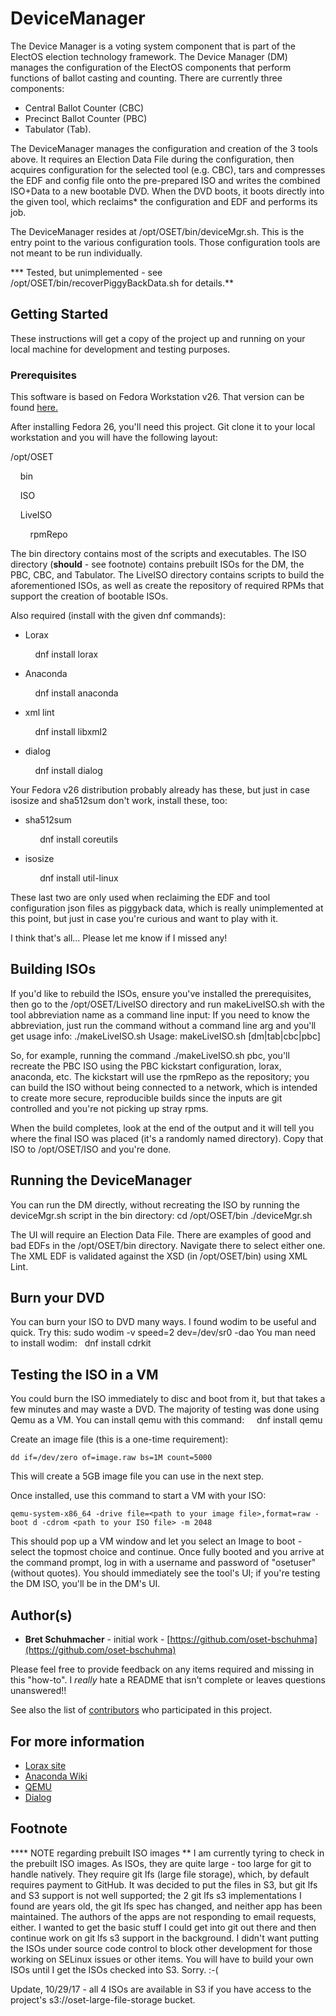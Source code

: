 # DeviceManager

The Device Manager is a voting system component that is part of the ElectOS election technology framework. The Device Manager (DM) manages the configuration of the ElectOS components that perform functions of ballot casting and counting.  There are currently three components:
- Central Ballot Counter (CBC)
- Precinct Ballot Counter (PBC)
- Tabulator (Tab).

The DeviceManager manages the configuration and creation of the 3 tools above.  It requires an Election Data File during the configuration, then acquires configuration for the selected tool (e.g. CBC), tars and compresses the EDF and config file onto the pre-prepared ISO and writes the combined ISO+Data to a new bootable DVD.  When the DVD boots, it boots directly into the given tool, which reclaims* the configuration and EDF and performs its job.

The DeviceManager resides at /opt/OSET/bin/deviceMgr.sh.  This is the entry point to the various configuration tools.  Those configuration tools are not meant to be run individually.


*** Tested, but unimplemented - see /opt/OSET/bin/recoverPiggyBackData.sh for details.**


## Getting Started

These instructions will get a copy of the project up and running on your local machine for development and testing purposes.

### Prerequisites

This software is based on Fedora Workstation v26.  That version can be found [here.](https://download.fedoraproject.org/pub/fedora/linux/releases/26/Workstation/x86_64/iso/Fedora-Workstation-Live-x86_64-26-1.5.iso "here")

After installing Fedora 26, you'll need this project.  Git clone it to your local workstation and you will have the following layout:

/opt/OSET

&nbsp;&nbsp;&nbsp;&nbsp;bin

&nbsp;&nbsp;&nbsp;&nbsp;ISO

&nbsp;&nbsp;&nbsp;&nbsp;LiveISO

&nbsp;&nbsp;&nbsp;&nbsp;&nbsp;&nbsp;&nbsp;&nbsp;rpmRepo

The bin directory contains most of the scripts and executables.  The ISO directory (**should** - see footnote) contains prebuilt ISOs for the DM, the PBC, CBC, and Tabulator.  The LiveISO directory contains scripts to build the aforementioned ISOs, as well as create the repository of required RPMs that support the creation of bootable ISOs.


Also required (install with the given dnf commands):

- Lorax

&nbsp;&nbsp;&nbsp;&nbsp;&nbsp;&nbsp;&nbsp;&nbsp;&nbsp;&nbsp;dnf install lorax

- Anaconda

&nbsp;&nbsp;&nbsp;&nbsp;&nbsp;&nbsp;&nbsp;&nbsp;&nbsp;&nbsp;dnf install anaconda

- xml lint

&nbsp;&nbsp;&nbsp;&nbsp;&nbsp;&nbsp;&nbsp;&nbsp;&nbsp;&nbsp;dnf install libxml2

- dialog

&nbsp;&nbsp;&nbsp;&nbsp;&nbsp;&nbsp;&nbsp;&nbsp;&nbsp;&nbsp;dnf install dialog

Your Fedora v26 distribution probably already has these, but just in case isosize and sha512sum don't work, install these, too:

- sha512sum

&nbsp;&nbsp;&nbsp;&nbsp;&nbsp;&nbsp;&nbsp;&nbsp;&nbsp;&nbsp;&nbsp;&nbsp;dnf install coreutils

- isosize

&nbsp;&nbsp;&nbsp;&nbsp;&nbsp;&nbsp;&nbsp;&nbsp;&nbsp;&nbsp;&nbsp;&nbsp;dnf install util-linux

These last two are only used when reclaiming the EDF and tool configuration json files as piggyback data, which is really unimplemented at this point, but just in case you're curious and want to play with it.


I think that's all... Please let me know if I missed any!

## Building ISOs

If you'd like to rebuild the ISOs, ensure you've installed the prerequisites, then go to the /opt/OSET/LiveISO directory and run makeLiveISO.sh with the tool abbreviation name as a command line input:  If you need to know the abbreviation, just run the command without a command line arg and you'll get usage info:
./makeLiveISO.sh
    Usage: makeLiveISO.sh [dm|tab|cbc|pbc]

So, for example, running the command ./makeLiveISO.sh pbc, you'll recreate the PBC ISO using the PBC kickstart configuration, lorax, anaconda, etc.  The kickstart will use the rpmRepo as the repository; you can build the ISO without being connected to a network, which is intended to create more secure, reproducible builds since the inputs are git controlled and you're not picking up stray rpms.

When the build completes, look at the end of the output and it will tell you where the final ISO was placed (it's a randomly named directory).  Copy that ISO to /opt/OSET/ISO and you're done.

## Running the DeviceManager
You can run the DM directly, without recreating the ISO by running the deviceMgr.sh script in the bin directory:
    cd /opt/OSET/bin
    ./deviceMgr.sh

The UI will require an Election Data File.  There are examples of good and bad EDFs in the /opt/OSET/bin directory.  Navigate there to select either one.  The XML EDF is validated against the XSD (in /opt/OSET/bin) using XML Lint.


## Burn your DVD
You can burn your ISO to DVD many ways.  I found wodim to be useful and quick.  Try this:
    sudo wodim -v speed=2 dev=/dev/sr0 -dao <path to your ISO>
You man need to install wodim:
&nbsp;&nbsp;dnf install cdrkit
## Testing the ISO in a VM
You could burn the ISO immediately to disc and boot from it, but that takes a few minutes and may waste a DVD.  The majority of testing was done using Qemu as a VM.
You can install qemu with this command:
&nbsp;&nbsp;&nbsp;&nbsp;dnf install qemu

Create an image file (this is a one-time requirement):

    dd if=/dev/zero of=image.raw bs=1M count=5000
This will create a 5GB image file you can use in the next step.


Once installed, use this command to start a VM with your ISO:

    qemu-system-x86_64 -drive file=<path to your image file>,format=raw -boot d -cdrom <path to your ISO file> -m 2048

This should pop up a VM window and let you select an Image to boot - select the topmost choice and continue.  Once fully booted and you arrive at the command prompt, log in with a username and password of "osetuser" (without quotes).  You should immediately see the tool's UI; if you're testing the DM ISO, you'll be in the DM's UI.

## Author(s)

- **Bret Schuhmacher** - initial work - [https://github.com/oset-bschuhma](https://github.com/oset-bschuhma)

Please feel free to provide feedback on any items required and missing in this "how-to".  I *really* hate a README that isn't complete or leaves questions unanswered!!

See also the list of [contributors](https://github.com/orgs/TrustTheVote-Project/people) who participated in this project.


## For more information
- [Lorax site](https://rhinstaller.github.io/lorax/lorax.html "Lorax site")
- [Anaconda Wiki](https://fedoraproject.org/wiki/Anaconda "Anaconda Wiki")
- [QEMU](https://www.qemu.org/ "QEMU")
- [Dialog](http://invisible-island.net/dialog/dialog.html "Dialog")


Footnote
------------

**** NOTE regarding prebuilt ISO images
**	I am currently tyring to check in the prebuilt ISO images.  As ISOs, they are quite large - too large for git to handle natively.  They require git lfs (large file storage), which, by default requires payment to GitHub.  It was decided to put the files in S3, but git lfs and S3 support is not well supported; the 2 git lfs s3 implementations I found are years old, the git lfs spec has changed, and neither app has been maintained.  The authors of the apps are not responding to email requests, either.  I wanted to get the basic stuff I could get into git out there and then continue work on git lfs s3 support in the background.  I didn't want putting the ISOs under source code control to block other development for those working on SELinux issues or other items.  You will have to build your own ISOs until I get the ISOs checked into S3.  Sorry. :-(

Update, 10/29/17 - all 4 ISOs are available in S3 if you have access to the project's s3://oset-large-file-storage bucket.
